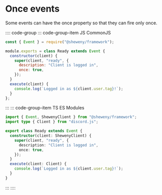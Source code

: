 # Once events

Some events can have the once property so that they can fire only once.

:::: code-group
::: code-group-item JS CommonJS

```js
const { Event } = require("@sheweny/framework");

module.exports = class Ready extends Event {
  constructor(client) {
    super(client, "ready", {
      description: "Client is logged in",
      once: true,
    });
  }
  execute(client) {
    console.log(`Logged in as ${client.user.tag}!`);
  }
};
```

:::
::: code-group-item TS ES Modules

```ts
import { Event, ShewenyClient } from "@sheweny/framework";
import type { Client } from "discord.js";

export class Ready extends Event {
  constructor(client: ShewenyClient) {
    super(client, "ready", {
      description: "Client is logged in",
      once: true,
    });
  }
  execute(client: Client) {
    console.log(`Logged in as ${client.user.tag}!`);
  }
}
```

:::
::::
